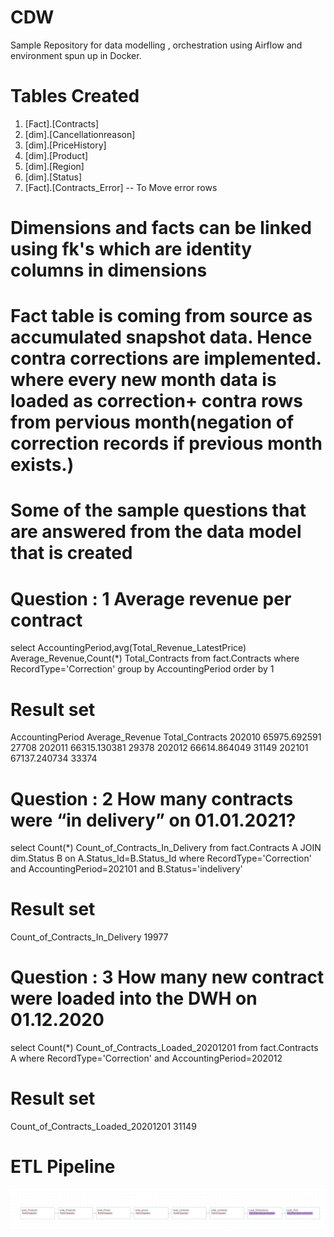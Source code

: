 # CDW
Sample Repository for data modelling , orchestration using Airflow and environment spun up in Docker. 

# Tables Created

1. [Fact].[Contracts]
2. [dim].[Cancellationreason]
3. [dim].[PriceHistory]
4. [dim].[Product]
5. [dim].[Region]
6. [dim].[Status]
7. [Fact].[Contracts_Error] -- To Move error rows

# Dimensions and facts can be linked using fk's which are identity columns in dimensions

# Fact table is coming from source as accumulated snapshot data. Hence contra corrections are implemented. where every new month data is loaded as correction+ contra rows from pervious month(negation of correction records if previous month exists.)
# Some of the sample questions that are answered from the data model that is created

# Question : 1 Average revenue per contract
select AccountingPeriod,avg(Total_Revenue_LatestPrice) Average_Revenue,Count(*) Total_Contracts from fact.Contracts
where RecordType='Correction'
group by AccountingPeriod
order by 1 

# Result set
AccountingPeriod	Average_Revenue	Total_Contracts
202010	65975.692591	27708
202011	66315.130381	29378
202012	66614.864049	31149
202101	67137.240734	33374


# Question : 2 How many contracts were “in delivery” on 01.01.2021?


select Count(*) Count_of_Contracts_In_Delivery  from fact.Contracts A
JOIN dim.Status B on A.Status_Id=B.Status_Id
where RecordType='Correction' and AccountingPeriod=202101
and B.Status='indelivery'



# Result set
Count_of_Contracts_In_Delivery
19977

# Question : 3 How many new contract were loaded into the DWH on 01.12.2020


select Count(*) Count_of_Contracts_Loaded_20201201  from fact.Contracts A
where RecordType='Correction' and AccountingPeriod=202012


# Result set

Count_of_Contracts_Loaded_20201201
31149



# ETL Pipeline

![alt text](image.png)
